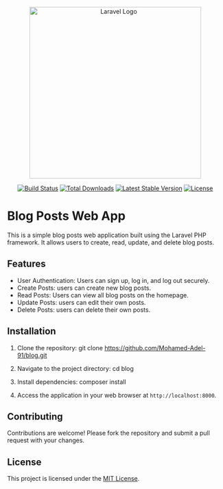 <p align="center"><a href="https://laravel.com" target="_blank"><img src="https://raw.githubusercontent.com/laravel/art/master/logo-lockup/5%20SVG/2%20CMYK/1%20Full%20Color/laravel-logolockup-cmyk-red.svg" width="400" alt="Laravel Logo"></a></p>

<p align="center">
<a href="https://github.com/laravel/framework/actions"><img src="https://github.com/laravel/framework/workflows/tests/badge.svg" alt="Build Status"></a>
<a href="https://packagist.org/packages/laravel/framework"><img src="https://img.shields.io/packagist/dt/laravel/framework" alt="Total Downloads"></a>
<a href="https://packagist.org/packages/laravel/framework"><img src="https://img.shields.io/packagist/v/laravel/framework" alt="Latest Stable Version"></a>
<a href="https://packagist.org/packages/laravel/framework"><img src="https://img.shields.io/packagist/l/laravel/framework" alt="License"></a>
</p>

# Blog Posts Web App

This is a simple blog posts web application built using the Laravel PHP framework. It allows users to create, read, update, and delete blog posts.

## Features

- User Authentication: Users can sign up, log in, and log out securely.
- Create Posts: users can create new blog posts.
- Read Posts: Users can view all blog posts on the homepage.
- Update Posts: users can edit their own posts.
- Delete Posts: users can delete their own posts.

## Installation

1. Clone the repository: git clone <https://github.com/Mohamed-Adel-91/blog.git>

2. Navigate to the project directory: cd blog

3. Install dependencies: composer install

4. Access the application in your web browser at `http://localhost:8000`.

## Contributing

Contributions are welcome! Please fork the repository and submit a pull request with your changes.

## License

This project is licensed under the [MIT License](LICENSE).
